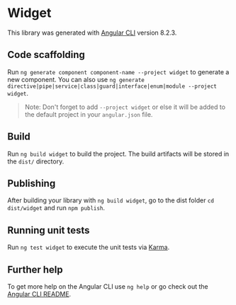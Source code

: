 # Widget

This library was generated with [Angular CLI](https://github.com/angular/angular-cli) version 8.2.3.

## Code scaffolding

Run `ng generate component component-name --project widget` to generate a new component. You can also use `ng generate directive|pipe|service|class|guard|interface|enum|module --project widget`.
> Note: Don't forget to add `--project widget` or else it will be added to the default project in your `angular.json` file. 

## Build

Run `ng build widget` to build the project. The build artifacts will be stored in the `dist/` directory.

## Publishing

After building your library with `ng build widget`, go to the dist folder `cd dist/widget` and run `npm publish`.

## Running unit tests

Run `ng test widget` to execute the unit tests via [Karma](https://karma-runner.github.io).

## Further help

To get more help on the Angular CLI use `ng help` or go check out the [Angular CLI README](https://github.com/angular/angular-cli/blob/master/README.md).
